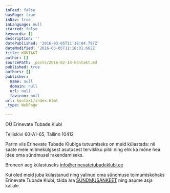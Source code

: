 ```yaml
---
inFeed: false
hasPage: true
inNav: true
inLanguage: null
starred: false
keywords: []
description: ''
datePublished: '2016-03-05T11:18:04.797Z'
dateModified: '2016-03-05T11:18:01.662Z'
title: KONTAKT
author: []
sourcePath: _posts/2016-02-14-kontakt.md
published: true
authors: []
publisher:
  name: null
  domain: null
  url: null
  favicon: null
url: kontakt/index.html
_type: WebPage

---
```

OÜ Erinevate Tubade Klubi

Telliskivi 60-A1-65, Tallinn 10412

Parim viis Erinevate Tubade Klubiga tutvumiseks on meid külastada: nii saate meie mitmekülgsest asutusest tervikliku pildi ning ehk ka mõne hea idee oma sündmusel rakendamiseks.

Broneeri aeg külastuseks info@erinevatetubadeklubi.ee

Kui oled meid juba külastanud ning valinud oma sündmuse toimumiskohaks Erinevate Tubade Klubi, täida ära [SÜNDMUSANKEET][0] ning asume asja kallale.

[0]: http://www.123contactform.com/form-1810156/ETK-Paering